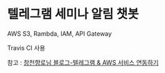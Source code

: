 # 텔레그램 세미나 알림 챗봇 

AWS S3, Rambda, IAM, API Gateway

Travis CI 사용

참고 : [창천향로님 블로그-텔레그램 & AWS 서비스 연동하기](http://jojoldu.tistory.com/)

